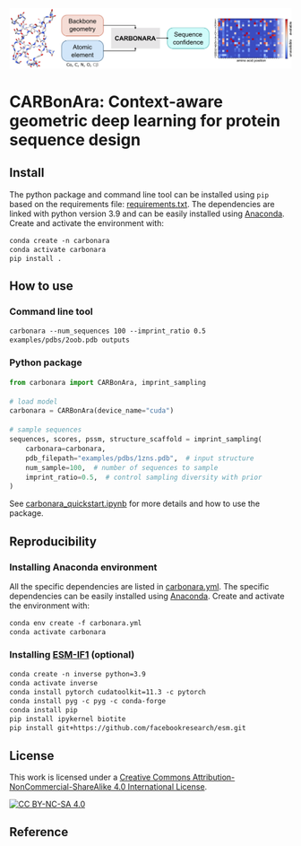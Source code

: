 ![carbonara summary](.img/carbonara_summary.png)

# CARBonAra: Context-aware geometric deep learning for protein sequence design

## Install

The python package and command line tool can be installed using `pip` based on the requirements file: [requirements.txt](requirements.txt). The dependencies are linked with python version 3.9 and can be easily installed using [Anaconda](https://www.anaconda.com/). Create and activate the environment with:

```shell
conda create -n carbonara
conda activate carbonara
pip install .
```

## How to use

### Command line tool

```shell
carbonara --num_sequences 100 --imprint_ratio 0.5 examples/pdbs/2oob.pdb outputs
```

### Python package

```python
from carbonara import CARBonAra, imprint_sampling

# load model
carbonara = CARBonAra(device_name="cuda")

# sample sequences
sequences, scores, pssm, structure_scaffold = imprint_sampling(
    carbonara=carbonara, 
    pdb_filepath="examples/pdbs/1zns.pdb",  # input structure
    num_sample=100,  # number of sequences to sample
    imprint_ratio=0.5,  # control sampling diversity with prior
)
```

See [carbonara_quickstart.ipynb](carbonara_quickstart.ipynb) for more details and how to use the package.


## Reproducibility

### Installing Anaconda environment

All the specific dependencies are listed in [carbonara.yml](carbonara.yml). The specific dependencies can be easily installed using [Anaconda](https://www.anaconda.com/). Create and activate the environment with:
```
conda env create -f carbonara.yml
conda activate carbonara
```

### Installing [ESM-IF1](https://github.com/facebookresearch/esm/tree/main/examples/inverse_folding) (optional)
```
conda create -n inverse python=3.9
conda activate inverse
conda install pytorch cudatoolkit=11.3 -c pytorch
conda install pyg -c pyg -c conda-forge
conda install pip
pip install ipykernel biotite
pip install git+https://github.com/facebookresearch/esm.git
```

## License

This work is licensed under a
[Creative Commons Attribution-NonCommercial-ShareAlike 4.0 International License][cc-by-nc-sa].

[![CC BY-NC-SA 4.0][cc-by-nc-sa-image]][cc-by-nc-sa]

[cc-by-nc-sa]: http://creativecommons.org/licenses/by-nc-sa/4.0/
[cc-by-nc-sa-image]: https://licensebuttons.net/l/by-nc-sa/4.0/88x31.png
[cc-by-nc-sa-shield]: https://img.shields.io/badge/License-CC%20BY--NC--SA%204.0-lightgrey.svg

## Reference


